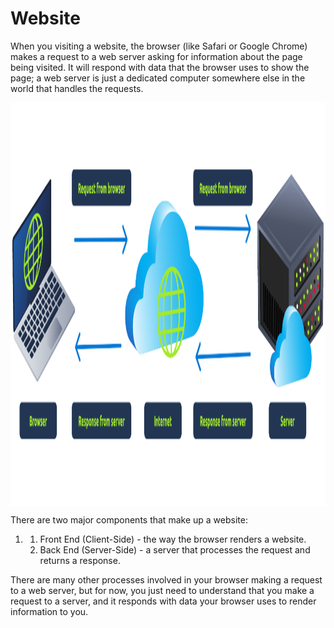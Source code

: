 # Website

When you visiting a website, the browser (like Safari or Google Chrome) makes a request to a web server asking for information about the page being visited. It will respond with data that the browser uses to show the page; a web server is just a dedicated computer somewhere else in the world that handles the requests.

<img src="../../_resources/baixados%20%281%29.png" alt="baixados (1).png" width="632" height="645" class="jop-noMdConv" style="display: block; margin: 0 auto;">

There are two major components that make up a website:

1.  1.  Front End (Client-Side) - the way the browser renders a website.
    2.  Back End (Server-Side) - a server that processes the request and returns a response.

There are many other processes involved in your browser making a request to a web server, but for now, you just need to understand that you make a request to a server, and it responds with data your browser uses to render information to you.